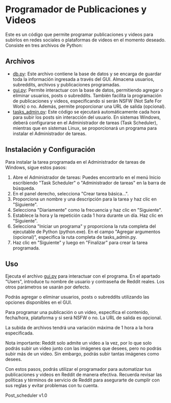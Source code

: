 
# Programador de Publicaciones y Videos

Este es un código que permite programar publicaciones y videos para subirlos en redes sociales o plataformas de videos en el momento deseado. Consiste en tres archivos de Python:

## Archivos

- [db.py](https://github.com/Overdjosed/reddit/blob/master/reddit_scheduler/db.py): Este archivo contiene la base de datos y se encarga de guardar toda la información ingresada a través del GUI. Almacena usuarios, subreddits, archivos y publicaciones programadas.
- [gui.py](https://github.com/Overdjosed/reddit/blob/master/reddit_scheduler/gui.py): Permite interactuar con la base de datos, permitiendo agregar o eliminar usuarios, posts o subreddits. También facilita la programación de publicaciones y videos, especificando si serán NSFW (Not Safe For Work) o no. Además, permite proporcionar una URL de salida (opcional).
- [tasks_admin.py](https://github.com/Overdjosed/reddit/blob/master/reddit_scheduler/tasks_admin.py): Este código se ejecutará automáticamente cada hora para subir los posts sin interacción del usuario. En sistemas Windows, deberá configurarse en el Administrador de tareas (Task Scheduler), mientras que en sistemas Linux, se proporcionará un programa para instalar el Administrador de tareas.

## Instalación y Configuración

Para instalar la tarea programada en el Administrador de tareas de Windows, sigue estos pasos:

1. Abre el Administrador de tareas: Puedes encontrarlo en el menú Inicio escribiendo "Task Scheduler" o "Administrador de tareas" en la barra de búsqueda.
2. En el panel derecho, selecciona "Crear tarea básica...".
3. Proporciona un nombre y una descripción para la tarea y haz clic en "Siguiente".
4. Selecciona "Diariamente" como la frecuencia y haz clic en "Siguiente".
5. Establece la hora y la repetición cada 1 hora durante un día. Haz clic en "Siguiente".
6. Selecciona "Iniciar un programa" y proporciona la ruta completa del ejecutable de Python (python.exe). En el campo "Agregar argumentos (opcional)", especifica la ruta completa de tasks_admin.py.
7. Haz clic en "Siguiente" y luego en "Finalizar" para crear la tarea programada.

## Uso

Ejecuta el archivo [gui.py](https://github.com/Overdjosed/reddit/blob/master/reddit_scheduler/gui.py) para interactuar con el programa. En el apartado "Users", introduce tu nombre de usuario y contraseña de Reddit reales. Los otros parámetros se usarán por defecto.

Podrás agregar o eliminar usuarios, posts o subreddits utilizando las opciones disponibles en el GUI.

Para programar una publicación o un video, especifica el contenido, fecha/hora, plataforma y si será NSFW o no. La URL de salida es opcional.

La subida de archivos tendrá una variación máxima de 1 hora a la hora especificada.

Nota importante: Reddit solo admite un video a la vez, por lo que solo podrás subir un video junto con las imágenes que desees, pero no podrás subir más de un video. Sin embargo, podrás subir tantas imágenes como desees.

Con estos pasos, podrás utilizar el programador para automatizar tus publicaciones y videos en Reddit de manera efectiva. Recuerda revisar las políticas y términos de servicio de Reddit para asegurarte de cumplir con sus reglas y evitar problemas con tu cuenta.

Post_scheduler v1.0
